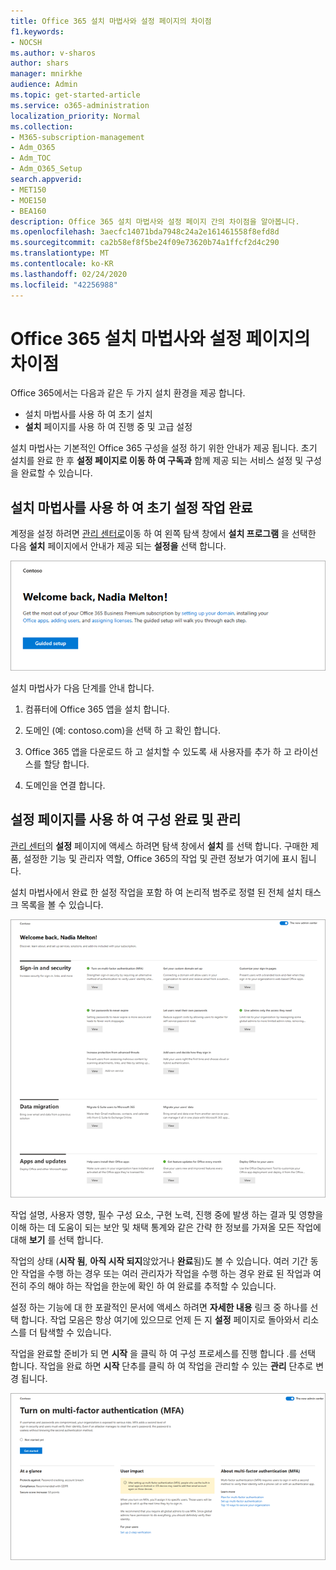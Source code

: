 ```yaml
---
title: Office 365 설치 마법사와 설정 페이지의 차이점
f1.keywords:
- NOCSH
ms.author: v-sharos
author: shars
manager: mnirkhe
audience: Admin
ms.topic: get-started-article
ms.service: o365-administration
localization_priority: Normal
ms.collection:
- M365-subscription-management
- Adm_O365
- Adm_TOC
- Adm_O365_Setup
search.appverid:
- MET150
- MOE150
- BEA160
description: Office 365 설치 마법사와 설정 페이지 간의 차이점을 알아봅니다.
ms.openlocfilehash: 3aecfc14071bda7948c24a2e161461558f8efd8d
ms.sourcegitcommit: ca2b58ef8f5be24f09e73620b74a1ffcf2d4c290
ms.translationtype: MT
ms.contentlocale: ko-KR
ms.lasthandoff: 02/24/2020
ms.locfileid: "42256988"
---
```

# <a name="difference-between-the-office-365-setup-wizard-and-the-setup-page"></a>Office 365 설치 마법사와 설정 페이지의 차이점

Office 365에서는 다음과 같은 두 가지 설치 환경을 제공 합니다. 

- 설치 마법사를 사용 하 여 초기 설치
- **설치** 페이지를 사용 하 여 진행 중 및 고급 설정

설치 마법사는 기본적인 Office 365 구성을 설정 하기 위한 안내가 제공 됩니다. 초기 설치를 완료 한 후 **설정 페이지로 이동 하 여 구독과** 함께 제공 되는 서비스 설정 및 구성을 완료할 수 있습니다.

## <a name="use-the-setup-wizard-to-complete-initial-setup-tasks"></a>설치 마법사를 사용 하 여 초기 설정 작업 완료

계정을 설정 하려면 [관리 센터로](https://go.microsoft.com/fwlink/p/?linkid=2024339)이동 하 여 왼쪽 탐색 창에서 **설치 프로그램** 을 선택한 다음 **설치** 페이지에서 안내가 제공 되는 **설정을** 선택 합니다.

![Office 365 Business setup wizard 시작](../media/o365b-guided-setup.png)

설치 마법사가 다음 단계를 안내 합니다.

1. 컴퓨터에 Office 365 앱을 설치 합니다.

2. 도메인 (예: contoso.com)을 선택 하 고 확인 합니다.

3. Office 365 앱을 다운로드 하 고 설치할 수 있도록 새 사용자를 추가 하 고 라이선스를 할당 합니다.

4. 도메인을 연결 합니다.

## <a name="use-the-setup-page-to-complete-and-manage-your-configuration"></a>설정 페이지를 사용 하 여 구성 완료 및 관리

[관리 센터](https://go.microsoft.com/fwlink/p/?linkid=2024339)의 **설정** 페이지에 액세스 하려면 탐색 창에서 **설치** 를 선택 합니다. 구매한 제품, 설정한 기능 및 관리자 역할, Office 365의 작업 및 관련 정보가 여기에 표시 됩니다.

설치 마법사에서 완료 한 설정 작업을 포함 하 여 논리적 범주로 정렬 된 전체 설치 태스크 목록을 볼 수 있습니다.

![Office 365 for Business Setup 페이지](../media/o365b-setup-page.png)

작업 설명, 사용자 영향, 필수 구성 요소, 구현 노력, 진행 중에 발생 하는 결과 및 영향을 이해 하는 데 도움이 되는 보안 및 채택 통계와 같은 간략 한 정보를 가져올 모든 작업에 대해 **보기** 를 선택 합니다.

작업의 상태 (**시작 됨**, **아직 시작 되지**않았거나 **완료**됨)도 볼 수 있습니다. 여러 기간 동안 작업을 수행 하는 경우 또는 여러 관리자가 작업을 수행 하는 경우 완료 된 작업과 여전히 주의 해야 하는 작업을 한눈에 확인 하 여 완료를 추적할 수 있습니다. 

설정 하는 기능에 대 한 포괄적인 문서에 액세스 하려면 **자세한 내용** 링크 중 하나를 선택 합니다. 작업 모음은 항상 여기에 있으므로 언제 든 지 **설정** 페이지로 돌아와서 리소스를 더 탐색할 수 있습니다.

작업을 완료할 준비가 되 면 **시작** 을 클릭 하 여 구성 프로세스를 진행 합니다 .를 선택 합니다. 작업을 완료 하면 **시작** 단추를 클릭 하 여 작업을 관리할 수 있는 **관리** 단추로 변경 됩니다.

![간략 한 정보를 표시 하는 작업 보기](../media/o365b-at-a-glance.png)
